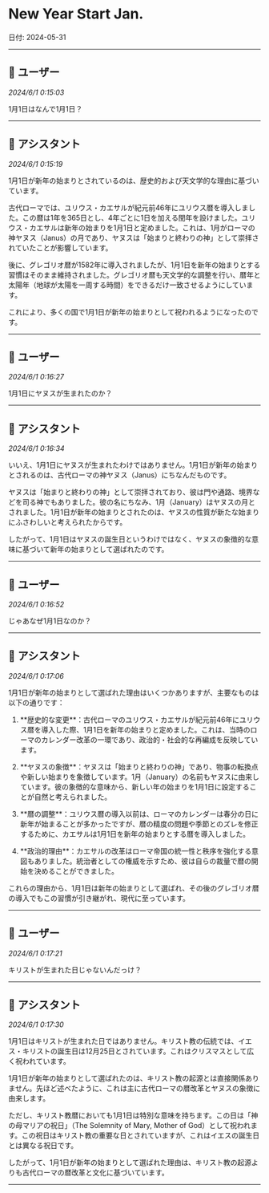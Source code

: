 # New Year Start Jan.

日付: 2024-05-31

---

## 👤 ユーザー
*2024/6/1 0:15:03*

1月1日はなんで1月1日？

---

## 🤖 アシスタント
*2024/6/1 0:15:19*

1月1日が新年の始まりとされているのは、歴史的および天文学的な理由に基づいています。

古代ローマでは、ユリウス・カエサルが紀元前46年にユリウス暦を導入しました。この暦は1年を365日とし、4年ごとに1日を加える閏年を設けました。ユリウス・カエサルは新年の始まりを1月1日と定めました。これは、1月がローマの神ヤヌス（Janus）の月であり、ヤヌスは「始まりと終わりの神」として崇拝されていたことが影響しています。

後に、グレゴリオ暦が1582年に導入されましたが、1月1日を新年の始まりとする習慣はそのまま維持されました。グレゴリオ暦も天文学的な調整を行い、暦年と太陽年（地球が太陽を一周する時間）をできるだけ一致させるようにしています。

これにより、多くの国で1月1日が新年の始まりとして祝われるようになったのです。

---

## 👤 ユーザー
*2024/6/1 0:16:27*

1月1日にヤヌスが生まれたのか？

---

## 🤖 アシスタント
*2024/6/1 0:16:34*

いいえ、1月1日にヤヌスが生まれたわけではありません。1月1日が新年の始まりとされるのは、古代ローマの神ヤヌス（Janus）にちなんだものです。

ヤヌスは「始まりと終わりの神」として崇拝されており、彼は門や通路、境界などを司る神でもありました。彼の名にちなみ、1月（January）はヤヌスの月とされました。1月1日が新年の始まりとされたのは、ヤヌスの性質が新たな始まりにふさわしいと考えられたからです。

したがって、1月1日はヤヌスの誕生日というわけではなく、ヤヌスの象徴的な意味に基づいて新年の始まりとして選ばれたのです。

---

## 👤 ユーザー
*2024/6/1 0:16:52*

じゃあなぜ1月1日なのか？

---

## 🤖 アシスタント
*2024/6/1 0:17:06*

1月1日が新年の始まりとして選ばれた理由はいくつかありますが、主要なものは以下の通りです：

1. \*\*歴史的な変更\*\*：古代ローマのユリウス・カエサルが紀元前46年にユリウス暦を導入した際、1月1日を新年の始まりと定めました。これは、当時のローマのカレンダー改革の一環であり、政治的・社会的な再編成を反映しています。

2. \*\*ヤヌスの象徴\*\*：ヤヌスは「始まりと終わりの神」であり、物事の転換点や新しい始まりを象徴しています。1月（January）の名前もヤヌスに由来しています。彼の象徴的な意味から、新しい年の始まりを1月1日に設定することが自然と考えられました。

3. \*\*暦の調整\*\*：ユリウス暦の導入以前は、ローマのカレンダーは春分の日に新年が始まることが多かったですが、暦の精度の問題や季節とのズレを修正するために、カエサルは1月1日を新年の始まりとする暦を導入しました。

4. \*\*政治的理由\*\*：カエサルの改革はローマ帝国の統一性と秩序を強化する意図もありました。統治者としての権威を示すため、彼は自らの裁量で暦の開始を決めることができました。

これらの理由から、1月1日は新年の始まりとして選ばれ、その後のグレゴリオ暦の導入でもこの習慣が引き継がれ、現代に至っています。

---

## 👤 ユーザー
*2024/6/1 0:17:21*

キリストが生まれた日じゃないんだっけ？

---

## 🤖 アシスタント
*2024/6/1 0:17:30*

1月1日はキリストが生まれた日ではありません。キリスト教の伝統では、イエス・キリストの誕生日は12月25日とされています。これはクリスマスとして広く祝われています。

1月1日が新年の始まりとして選ばれたのは、キリスト教の起源とは直接関係ありません。先ほど述べたように、これは主に古代ローマの暦改革とヤヌスの象徴に由来します。

ただし、キリスト教暦においても1月1日は特別な意味を持ちます。この日は「神の母マリアの祝日」（The Solemnity of Mary, Mother of God）として祝われます。この祝日はキリスト教の重要な日とされていますが、これはイエスの誕生日とは異なる祝日です。

したがって、1月1日が新年の始まりとして選ばれた理由は、キリスト教の起源よりも古代ローマの暦改革と文化に基づいています。

---
